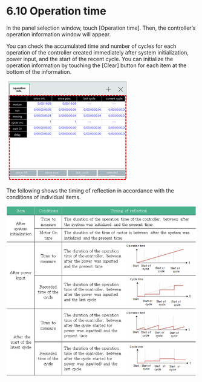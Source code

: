 # 6.10 Operation time

In the panel selection window, touch \[Operation time\]. Then, the controller’s operation information window will appear.

You can check the accumulated time and number of cycles for each operation of the controller created immediately after system initialization, power input, and the start of the recent cycle. You can initialize the operation information by touching the \[Clear\] button for each item at the bottom of the information.

![Figure 41 Operation information](../.gitbook/assets/image%20%28445%29.png)



The following shows the timing of reflection in accordance with the conditions of individual items.

![](../.gitbook/assets/image%20%28437%29.png)

